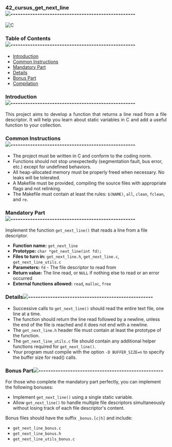 <div align="left">

### 42_cursus_get_next_line![---------------------------------------------------](https://raw.githubusercontent.com/andreasbm/readme/master/assets/lines/rainbow.png)

<div align="left">
    
![C](https://img.shields.io/badge/c-%2300599C.svg?style=for-the-badge&logo=c&logoColor=white)

<nav>
    
### Table of Contents![---------------------------------------------------](https://raw.githubusercontent.com/andreasbm/readme/master/assets/lines/rainbow.png)

<ul>
    <li><a href="#Introduction">Introduction</a></li>
    <li><a href="#Common Instructions">Common Instructions</a></li>
    <li><a href="#Mandatory Part">Mandatory Part</a></li>
    <li><a href="#Details">Details</a></li>
    <li><a href="#Bonus Part">Bonus Part</a></li>
    <li><a href="#Compilation">Compilation</a></li>
</ul>
</nav>

### Introduction![---------------------------------------------------](https://raw.githubusercontent.com/andreasbm/readme/master/assets/lines/rainbow.png)
<section id="Introduction">

<div align="justify">

This project aims to develop a function that returns a line read from a file descriptor. It will help you learn about static variables in C and add a useful function to your collection.

<div align="left">

### Common Instructions![---------------------------------------------------](https://raw.githubusercontent.com/andreasbm/readme/master/assets/lines/rainbow.png)
<section id="Common Instructions">

<ul>
    <li>The project must be written in C and conform to the coding norm.</li>
    <li>Functions should not stop unexpectedly (segmentation fault, bus error, etc.) except for undefined behaviors.</li>
    <li>All heap-allocated memory must be properly freed when necessary. No leaks will be tolerated.</li>
    <li>A Makefile must be provided, compiling the source files with appropriate flags and not relinking.</li>
    <li>The Makefile must contain at least the rules: <code>$(NAME)</code>, <code>all</code>, <code>clean</code>, <code>fclean</code>, and <code>re</code>.</li>
</ul>

<div align="left">

### Mandatory Part![---------------------------------------------------](https://raw.githubusercontent.com/andreasbm/readme/master/assets/lines/rainbow.png)
<section id="Mandatory Part">

Implement the function <code>get_next_line()</code> that reads a line from a file descriptor.

<ul>
    <li><strong>Function name:</strong> <code>get_next_line</code></li>
    <li><strong>Prototype:</strong> <code>char *get_next_line(int fd);</code></li>
    <li><strong>Files to turn in:</strong> <code>get_next_line.h</code>, <code>get_next_line.c</code>, <code>get_next_line_utils.c</code></li>
    <li><strong>Parameters:</strong> <code>fd</code> - The file descriptor to read from</li>
    <li><strong>Return value:</strong> The line read, or <code>NULL</code> if nothing else to read or an error occurred</li>
    <li><strong>External functions allowed:</strong> <code>read</code>, <code>malloc</code>, <code>free</code></li>
</ul>

<div align="left">

### Details![---------------------------------------------------](https://raw.githubusercontent.com/andreasbm/readme/master/assets/lines/rainbow.png)
<section id="Details">

<ul>
    <li>Successive calls to <code>get_next_line()</code> should read the entire text file, one line at a time.</li>
    <li>The function should return the line read followed by a newline, unless the end of the file is reached and it does not end with a newline.</li>
    <li>The <code>get_next_line.h</code> header file must contain at least the prototype of the function.</li>
    <li>The <code>get_next_line_utils.c</code> file should contain any additional helper functions required for <code>get_next_line()</code>.</li>
    <li>Your program must compile with the option <code>-D BUFFER_SIZE=n</code> to specify the buffer size for read() calls.</li>
</ul>

<div align="left">

### Bonus Part![---------------------------------------------------](https://raw.githubusercontent.com/andreasbm/readme/master/assets/lines/rainbow.png)
<section id="Bonus Part">

For those who complete the mandatory part perfectly, you can implement the following bonuses:

<ul>
    <li>Implement <code>get_next_line()</code> using a single static variable.</li>
    <li>Allow <code>get_next_line()</code> to handle multiple file descriptors simultaneously without losing track of each file descriptor's content.</li>
</ul>

Bonus files should have the suffix <code>_bonus.[c|h]</code> and include:

<ul>
    <li><code>get_next_line_bonus.c</code></li>
    <li><code>get_next_line_bonus.h</code></li>
    <li><code>get_next_line_utils_bonus.c</code></li>
</ul>


